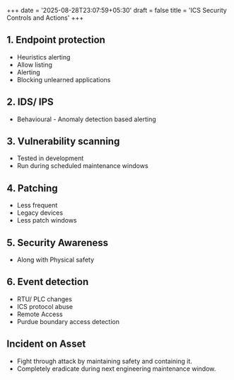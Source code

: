+++
date = '2025-08-28T23:07:59+05:30'
draft = false
title = 'ICS Security Controls and Actions'
+++
## 1. Endpoint protection
- Heuristics alerting
- Allow listing
- Alerting
- Blocking unlearned applications

## 2. IDS/ IPS 
- Behavioural - Anomaly detection based alerting

## 3. Vulnerability scanning
- Tested in development
- Run during scheduled maintenance windows

## 4. Patching
- Less frequent
- Legacy devices
- Less patch windows

## 5. Security Awareness
- Along with Physical safety

## 6. Event detection
- RTU/ PLC changes
- ICS protocol abuse
- Remote Access
- Purdue boundary access detection

## Incident on Asset
- Fight through attack by maintaining safety and containing it. 
- Completely eradicate during next engineering maintenance window.
